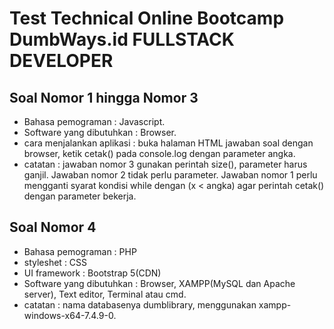 #  Test Technical Online Bootcamp DumbWays.id FULLSTACK DEVELOPER

## Soal Nomor 1 hingga Nomor 3
- Bahasa pemograman : Javascript.
- Software yang dibutuhkan : Browser.
- cara menjalankan aplikasi : buka halaman HTML jawaban soal dengan browser, ketik cetak() pada console.log dengan parameter angka.
- catatan : jawaban nomor 3 gunakan perintah size(), parameter harus ganjil. Jawaban nomor 2 tidak perlu parameter. Jawaban nomor 1 perlu mengganti syarat kondisi while dengan (x < angka) agar perintah cetak() dengan parameter bekerja.

## Soal Nomor 4
- Bahasa pemograman : PHP
- styleshet : CSS
- UI framework : Bootstrap 5(CDN)
- Software yang dibutuhkan : Browser, XAMPP(MySQL dan Apache server), Text editor, Terminal atau cmd.
- catatan : nama databasenya dumblibrary, menggunakan xampp-windows-x64-7.4.9-0.
